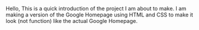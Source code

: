 Hello,
This is a quick introduction of the project I am about to make.
I am making a version of the Google Homepage using HTML and CSS to make it look (not function) like the actual Google Homepage.
